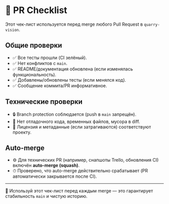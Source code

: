 # 📝 PR Checklist

Этот чек-лист используется перед merge любого Pull Request в `quarry-vision`.

## Общие проверки
- ✅ Все тесты прошли (CI зелёный).
- ✅ Нет конфликтов с `main`.
- ✅ README/документация обновлена (если изменялась функциональность).
- ✅ Добавлены/обновлены тесты (если менялся код).
- ✅ Сообщение коммита/PR информативное.

## Технические проверки
- 🔒 Branch protection соблюдается (push в `main` запрещён).
- 🧹 Нет отладочного кода, временных файлов, мусора в diff.
- 📄 Лицензия и метаданные (если затрагиваются) соответствуют проекту.

## Auto-merge
- ⚙️ Для технических PR (например, снапшоты Trello, обновления CI) включён **auto-merge (squash)**.
- ⏱ Проверено, что auto-merge действительно срабатывает (PR автоматически закрывается после CI).

---

📌 Используй этот чек-лист перед каждым merge — это гарантирует стабильность `main` и чистую историю.
